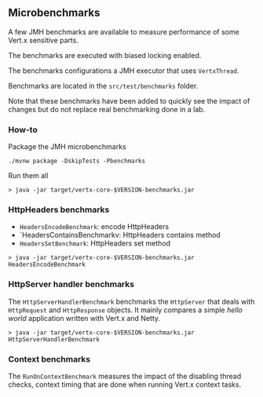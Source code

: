 ## Microbenchmarks

A few JMH benchmarks are available to measure performance of some Vert.x sensitive parts.

The benchmarks are executed with biased locking enabled.

The benchmarks configurations a JMH executor that uses `VertxThread`.

Benchmarks are located in the `src/test/benchmarks` folder.

Note that these benchmarks have been added to quickly see the impact of changes but do not replace real benchmarking
done in a lab.

### How-to

Package the JMH microbenchmarks

```
./mvnw package -DskipTests -Pbenchmarks
```

Run them all

```
> java -jar target/vertx-core-$VERSION-benchmarks.jar
```

### HttpHeaders benchmarks

- `HeadersEncodeBenchmark`: encode HttpHeaders
- `HeadersContainsBenchmarkv: HttpHeaders contains method
- `HeadersSetBenchmark`: HttpHeaders set method

```
> java -jar target/vertx-core-$VERSION-benchmarks.jar HeadersEncodeBenchmark
```

### HttpServer handler benchmarks

The `HttpServerHandlerBenchmark` benchmarks the `HttpServer` that deals with `HttpRequest` and `HttpResponse`
 objects. It mainly compares a simple  _hello world_ application written with Vert.x and Netty.

```
> java -jar target/vertx-core-$VERSION-benchmarks.jar HttpServerHandlerBenchmark
```

### Context benchmarks

The `RunOnContextBenchmark` measures the impact of the disabling thread checks, context timing that are done
when running Vert.x context tasks.
